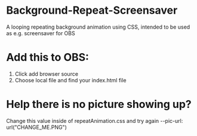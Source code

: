# Background-Repeat-Screensaver
A looping repeating background animation using CSS, intended to be used as e.g. screensaver for OBS
# Add this to OBS:
1. Click add browser source
2. Choose local file and find your index.html file

# Help there is no picture showing up? 
Change this value inside of repeatAnimation.css and try again --pic-url: url("CHANGE_ME.PNG")
